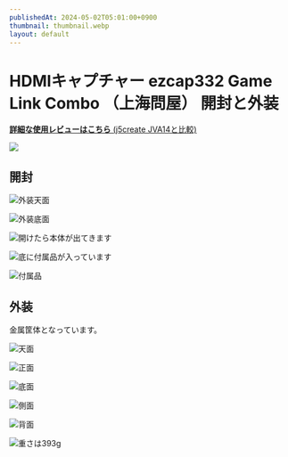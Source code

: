 ```yaml
---
publishedAt: 2024-05-02T05:01:00+0900
thumbnail: thumbnail.webp
layout: default
---
```

# HDMIキャプチャー ezcap332 Game Link Combo （上海問屋） 開封と外装
[**詳細な使用レビューはこちら** (j5create JVA14と比較)](../05-02-3%20captures-compare)

![](out6.webp)

## 開封

![](open1.webp "外装天面")

![](open2.webp "外装底面")

![](open3.webp "開けたら本体が出てきます")

![](open4.webp "底に付属品が入っています")

![](open5.webp "付属品")

## 外装
金属筐体となっています。

![](out1.webp "天面")

![](out2.webp "正面")

![](out3.webp "底面")

![](out4.webp "側面")

![](out5.webp "背面")

![](weight.webp "重さは393g")